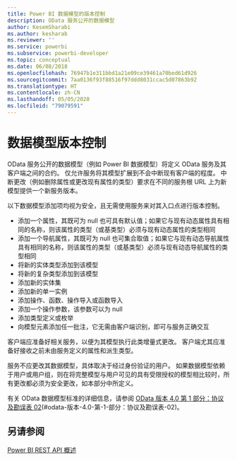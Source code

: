 ```yaml
---
title: Power BI 数据模型的版本控制
description: OData 服务公开的数据模型
author: KesemSharabi
ms.author: kesharab
ms.reviewer: ''
ms.service: powerbi
ms.subservice: powerbi-developer
ms.topic: conceptual
ms.date: 06/08/2018
ms.openlocfilehash: 76947b1e311bbd1a21e09ce39461a70bed61d926
ms.sourcegitcommit: 7aa0136f93f88516f97ddd8031ccac5d07863b92
ms.translationtype: HT
ms.contentlocale: zh-CN
ms.lasthandoff: 05/05/2020
ms.locfileid: "79079591"
---
```

# <a name="data-model-versioning"></a>数据模型版本控制

OData 服务公开的数据模型（例如 Power BI 数据模型）将定义 OData 服务及其客户端之间的合约。 仅允许服务将其模型扩展到不会中断现有客户端的程度。 中断更改（例如删除属性或更改现有属性的类型）要求在不同的服务根 URL 上为新模型提供一个新服务版本。  
  
以下数据模型添加项均视为安全，且无需使用服务来对其入口点进行版本控制。  
  
* 添加一个属性，其既可为 null 也可具有默认值；如果它与现有动态属性具有相同的名称，则该属性的类型（或基类型）必须与现有动态属性的类型相同  
* 添加一个导航属性，其既可为 null 也可集合取值；如果它与现有动态导航属性具有相同的名称，则该属性的类型（或基类型）必须与现有动态导航属性的类型相同  
* 将新的实体类型添加到该模型  
* 将新的复杂类型添加到该模型  
* 添加新的实体集  
* 添加新的单一实例  
* 添加操作、函数、操作导入或函数导入
* 添加一个操作参数，该参数可以为 null  
* 添加类型定义或枚举  
* 向模型元素添加任一批注，它无需由客户端识别，即可与服务正确交互  
  
客户端应准备好相关服务，以便为其模型执行此类增量式更改。 客户端尤其应准备好接收之前未由服务定义的属性和派生类型。  
  
服务不应更改其数据模型，具体取决于经过身份验证的用户。 如果数据模型依赖于用户或用户组，则在将完整模型与用户可见的具有受限授权的模型相比较时，所有更改都必须为安全更改，如本部分中所定义。  
  
有关 OData 数据模型标准的详细信息，请参阅 [OData 版本 4.0 第 1 部分：协议及勘误表 02](https://docs.oasis-open.org/odata/odata/v4.0/odata-v4.0-part1-protocol.html)(#odata-版本-4.0-第-1-部分：协议及勘误表-02)。  
  
## <a name="see-also"></a>另请参阅
[Power BI REST API 概述](https://docs.microsoft.com/rest/api/power-bi/)